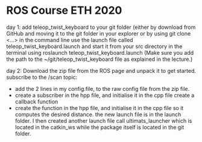 # ROS Course ETH 2020
day 1:
add teleop_twist_keyboard to your git folder (either by download from GitHub and moving it to the git folder in your explorer or by using git clone <...> in the command line
use the launch file called teleop_twist_keyboard.launch and start it from your src directory in the terminal using roslaunch teleop_twist_keyboard.launch (Make sure you add the path to the ~/git/teleop_twist_keyboard file as explained in the lecture.)

day 2:
Download the zip file from the ROS page and unpack it to get started.
subscribe to the /scan topic: 
  - add the 2 lines in my config.file, to the raw config file from the zip file. 
  - create a subscriber in the hpp file, and initialise it in the cpp file
create a callback function
  - create the function in the hpp file, and initialise it in the cpp file so it computes the desired distance. 
the new launch file is in the launch folder. I then created another launch file call ultimats_launcher which is located in the catkin_ws while the package itself is located in the git folder.
